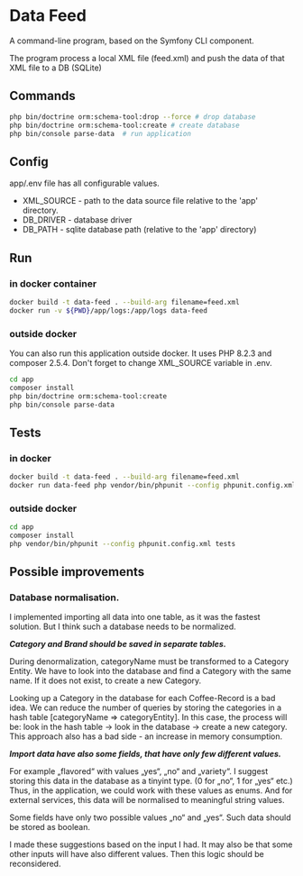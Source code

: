 # Data Feed
A command-line program, based on the Symfony CLI component.

The program process a local XML file (feed.xml) and push the data of that XML file to a
DB (SQLite)


## Commands
```bash
php bin/doctrine orm:schema-tool:drop --force # drop database
php bin/doctrine orm:schema-tool:create # create database
php bin/console parse-data  # run application
```
## Config
app/.env file has all configurable values.
* XML_SOURCE - path to the data source file relative to the 'app' directory.
* DB_DRIVER - database driver
* DB_PATH - sqlite database path (relative to the 'app' directory)

## Run
### in docker container
```bash
docker build -t data-feed . --build-arg filename=feed.xml
docker run -v ${PWD}/app/logs:/app/logs data-feed
```
### outside docker
You can also run this application outside docker. It uses PHP 8.2.3 and composer 2.5.4.
Don't forget to change XML_SOURCE variable in .env.

```bash
cd app
composer install
php bin/doctrine orm:schema-tool:create
php bin/console parse-data
```
## Tests
### in docker
```bash
docker build -t data-feed . --build-arg filename=feed.xml
docker run data-feed php vendor/bin/phpunit --config phpunit.config.xml tests
```

### outside docker
```bash
cd app
composer install
php vendor/bin/phpunit --config phpunit.config.xml tests
```

## Possible improvements
### Database normalisation.

I implemented importing all data into one table, as it was the fastest solution. But I think such a database needs to be normalized.

***Category and Brand should be saved in separate tables.***

During denormalization, categoryName must be transformed to a Category Entity. We have to look into the database and find a Category with the same name. If it does not exist, to create a new Category.

Looking up a Category in the database for each Coffee-Record is a bad idea. We can reduce the number of queries by storing the categories in a hash table [categoryName => categoryEntity]. In this case, the process will be: look in the hash table -> look in the database -> create a new category. This approach also has a bad side - an increase in memory consumption.

***Import data have also some fields, that have only few different values.*** 

For example „flavored“ with values „yes“, „no“ and „variety“.
I suggest storing this data in the database as a tinyint type. (0 for „no“, 1 for „yes“ etc.)
Thus, in the application, we could work with these values as enums. And for external services, this data will be normalised to meaningful string values.

Some fields have only two possible values „no“ and „yes“. Such data should be stored as boolean.

I made these suggestions based on the input I had. It may also be that some other inputs will have also different values. Then this logic should be reconsidered.